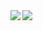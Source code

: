 <img align="left" src="https://github-readme-stats.mokuichi147.vercel.app/api/?username=Mokuichi147&count_private=true&show_icons=true&theme=tokyonight&hide_border=true" />

<img align="left" src="https://github-readme-stats.mokuichi147.vercel.app/api/top-langs/?username=Mokuichi147&layout=compact&theme=tokyonigh&hide_border=truet" />
